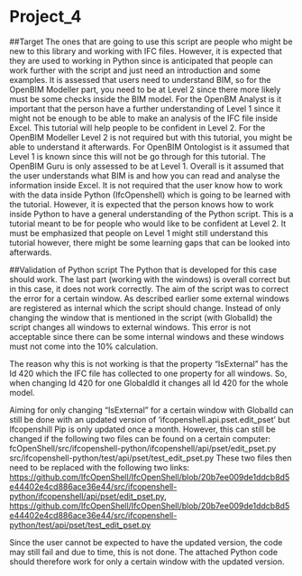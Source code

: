 # Project_4

##Target
The ones that are going to use this script are people who might be new to this library and working with IFC files. However, it is expected that they are used to working in Python since is anticipated that people can work further with the script and just need an introduction and some examples.
It is assessed that users need to understand BIM, so for the OpenBIM Modeller part, you need to be at Level 2 since there more likely must be some checks inside the BIM model.
For the OpenBM Analyst is it important that the person have a further understanding of Level 1 since it might not be enough to be able to make an analysis of the IFC file inside Excel. This tutorial will help people to be confident in Level 2.
For the OpenBIM Modeller Level 2 is not required but with this tutorial, you might be able to understand it afterwards.
For OpenBIM Ontologist is it assumed that Level 1 is known since this will not be go through for this tutorial. The OpenBIM Guru is only assessed to be at Level 1.
Overall is it assumed that the user understands what BIM is and how you can read and analyse the information inside Excel. It is not required that the user know how to work with the data inside Python (IfcOpenshell) which is going to be learned with the tutorial. However, it is expected that the person knows how to work inside Python to have a general understanding of the Python script. This is a tutorial meant to be for people who would like to be confident at Level 2.
It must be emphasized that people on Level 1 might still understand this tutorial however, there might be some learning gaps that can be looked into afterwards.


##Validation of Python script
The Python that is developed for this case should work. The last part (working with the windows) is overall correct but in this case, it does not work correctly. The aim of the script was to correct the error for a certain window. As described earlier some external windows are registered as internal which the script should change. Instead of only changing the window that is mentioned in the script (with GlobalId) the script changes all windows to external windows. This error is not acceptable since there can be some internal windows and these windows must not come into the 10% calculation. 

The reason why this is not working is that the property “IsExternal” has the Id 420 which the IFC file has collected to one property for all windows. So, when changing Id 420 for one GlobaldId it changes all Id 420 for the whole model.

Aiming for only changing “IsExternal” for a certain window with GlobalId can still be done with an updated version of ‘ifcopenshell.api.pset.edit_pset’ but Ifcopenshill Pip is only updated once a month. However, this can still be changed if the following two files can be found on a certain computer:
fcOpenShell/src/ifcopenshell-python/ifcopenshell/api/pset/edit_pset.py src/ifcopenshell-python/test/api/pset/test_edit_pset.py 
These two files then need to be replaced with the following two links:
https://github.com/IfcOpenShell/IfcOpenShell/blob/20b7ee009de1ddcb8d5e44402e4cd886ace36e44/src/ifcopenshell-python/ifcopenshell/api/pset/edit_pset.py, https://github.com/IfcOpenShell/IfcOpenShell/blob/20b7ee009de1ddcb8d5e44402e4cd886ace36e44/src/ifcopenshell-python/test/api/pset/test_edit_pset.py

Since the user cannot be expected to have the updated version, the code may still fail and due to time, this is not done. The attached Python code should therefore work for only a certain window with the updated version. 
